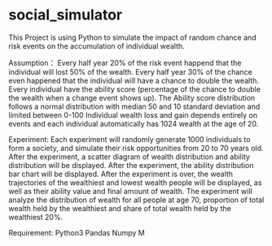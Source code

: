 # social_simulator

This Project is using Python to simulate the impact of random chance and risk events on the accumulation of individual wealth.

Assumption：
  Every half year 20% of the risk event happend that the individual will lost 50% of the wealth.
  Every half year 30% of the chance even happened that the individual will have a chance to double the wealth.
  Every individual have the ability score (percentage of the chance to double the wealth when a change event shows up).
  The Ability score distribution follows a normal distribution with median 50 and 10 standard deviation and limited between 0-100
  Individual wealth loss and gain depends entirely on events and each individual automatically has 1024 wealth at the age of 20. 

Experiment:
  Each experiment will randomly generate 1000 individuals to form a society, and simulate their risk opportunities from 20 to 70 years old.
  After the experiment, a scatter diagram of wealth distribution and ability distribution will be displayed.
  After the experiment, the ability distribution bar chart will be displayed.
  After the experiment is over, the wealth trajectories of the wealthiest and lowest wealth people will be displayed, as well as their ability value and final amount of wealth.
  The experiment will analyze the distribution of wealth for all people at age 70, proportion of total wealth held by the wealthiest and share of total wealth held by the wealthiest 20%.
  
  
Requirement:
  Python3
  Pandas
  Numpy
  M
  
  
